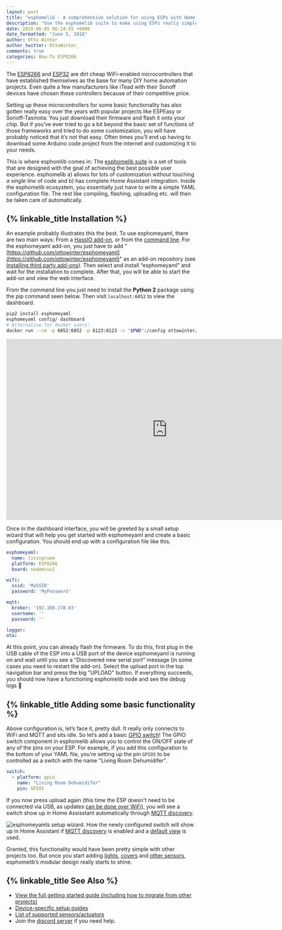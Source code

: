 ```yaml
---
layout: post
title: "esphomelib - A comprehensive solution for using ESPs with Home Assistant"
description: "Use the esphomelib suite to make using ESPs really simple."
date: 2018-06-05 06:24:55 +0000
date_formatted: "June 5, 2018"
author: Otto Winter
author_twitter: OttoWinter_
comments: true
categories: How-To ESP8266
---
```


The [ESP8266](https://www.espressif.com/en/products/hardware/esp8266ex/overview) and [ESP32](https://www.espressif.com/en/products/hardware/esp32/overview) are dirt cheap WiFi-enabled microcontrollers that have established themselves as the base for many DIY home automation projects. Even quite a few manufacturers like iTead with their Sonoff devices have chosen these controllers because of their competitive price.

Setting up these microcontrollers for some basic functionality has also gotten really easy over the years with popular projects like ESPEasy or Sonoff-Tasmota: You just download their firmware and flash it onto your chip. But if you’ve ever tried to go a bit beyond the basic set of functions of those frameworks and tried to do some customization, you will have probably noticed that it’s not that easy. Often times you’ll end up having to download some Arduino code project from the internet and customizing it to your needs.

This is where esphomlib comes in: The [esphomelib suite](https://esphomelib.com/esphomeyaml/index.html) is a set of tools that are designed with the goal of achieving the best possible user experience.  esphomelib a) allows for lots of customization without touching *a single line* of code and b) has complete Home Assistant integration. Inside the esphomelib ecosystem, you essentially just have to write a simple YAML configuration file. The rest like compiling, flashing, uploading etc. will then be taken care of automatically.

<!--more-->

## {% linkable_title Installation %}

An example probably illustrates this the best. To use esphomeyaml, there are two main ways: From a [HassIO add-on](https://esphomelib.com/esphomeyaml/guides/getting_started_hassio.html), or from the [command line](https://esphomelib.com/esphomeyaml/guides/getting_started_command_line.html). For the esphomeyaml add-on, you just have to add "[https://github.com/ottowinter/esphomeyaml](https://github.com/ottowinter/esphomeyaml)" as an add-on repository (see [Installing third party add-ons](/hassio/installing_third_party_addons/)). Then select and install “esphomeyaml” and wait for the installation to complete. After that, you will be able to start the add-on and view the web interface.

From the command line you just need to install the **Python 2** package using the pip command seen below. Then visit `localhost:6052` to view the dashboard.

```bash
pip2 install esphomeyaml
esphomeyaml config/ dashboard
# Alternative for docker users:
docker run --rm -p 6052:6052 -p 6123:6123 -v "$PWD":/config ottowinter/esphomeyaml /config dashboard
```

<div class="videoWrapper">
  <iframe width="853" height="480" src="https://www.youtube-nocookie.com/embed/uWZmc_MjSWs?rel=0&amp;showinfo=0loop=1&amp;autoplay=1" frameborder="0" allow="autoplay; encrypted-media" allowfullscreen></iframe>
</div>

Once in the dashboard interface, you will be greeted by a small setup wizard that will help you get started with esphomeyaml and create a basic configuration. You should end up with a configuration file like this.

```yaml
esphomeyaml:
  name: livingroom
  platform: ESP8266
  board: nodemcuv2

wifi:
  ssid: 'MySSID'
  password: 'MyPassword'

mqtt:
  broker: '192.168.178.83'
  username: ''
  password: ''

logger:
ota:
```

At this point, you can already flash the firmware. To do this, first plug in the USB cable of the ESP into a USB port of the device esphomeyaml is running on and wait until you see a “Discovered new serial port” message (in some cases you need to restart the add-on). Select the upload port in the top navigation bar and press the big "UPLOAD" button. If everything succeeds, you should now have a functioning esphomelib node and see the debug logs 🎉

## {% linkable_title Adding some basic functionality %}

Above configuration is, let’s face it, pretty dull. It really only connects to WiFi and MQTT and sits idle. So let’s add a basic [GPIO switch](https://esphomelib.com/esphomeyaml/components/switch/gpio.html)! The GPIO switch component in esphomelib allows you to control the ON/OFF state of any of the pins on your ESP. For example, if you add this configuration to the bottom of your YAML file, you’re setting up the pin `GPIO5` to be controlled as a switch with the name "Living Room Dehumidifer".

```yaml
switch:
  - platform: gpio
    name: "Living Room Dehumidifer"
    pin: GPIO5
```
If you now press upload again (this time the ESP doesn't need to be connected via USB, as updates [can be done over WiFi](https://esphomelib.com/esphomeyaml/components/ota.html)), you will see a switch show up in Home Assisstant automatically through [MQTT discovery](/docs/mqtt/discovery/).

<p class='img'>
  <img
    src='/images/blog/2018-06-esphomelib/switch.png'
    alt='esphomeyamls setup wizard.'>
  How the newly configured switch will show up in Home Assistant if <a href='/docs/mqtt/discovery/'>MQTT
  discovery</a> is enabled and a <a href='/components/group/'>default view</a> is used.
</p>

Granted, this functionality would have been pretty simple with other projects too. But once you start adding [lights](https://esphomelib.com/esphomeyaml/index.html#light-components), [covers](https://esphomelib.com/esphomeyaml/index.html#cover-components) and [other sensors](https://esphomelib.com/esphomeyaml/index.html#sensor-components), esphomelib’s modular design really starts to shine.

## {% linkable_title See Also %}

- [View the full getting started guide (including how to migrate from other projects)](https://esphomelib.com/esphomeyaml/index.html#guides)
- [Device-specific setup guides](https://esphomelib.com/esphomeyaml/index.html#devices)
- [List of supported sensors/actuators](https://esphomelib.com/esphomeyaml/index.html)
- Join the [discord server](https://discord.gg/KhAMKrd) if you need help.
